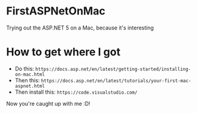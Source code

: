 # FirstASPNetOnMac
Trying out the ASP.NET 5 on a Mac, because it's interesting

# How to get where I got

- Do this:
``` https://docs.asp.net/en/latest/getting-started/installing-on-mac.html ```
- Then this:
``` https://docs.asp.net/en/latest/tutorials/your-first-mac-aspnet.html ```
- Then install this:
``` https://code.visualstudio.com/ ```

Now you're caught up with me :D!
